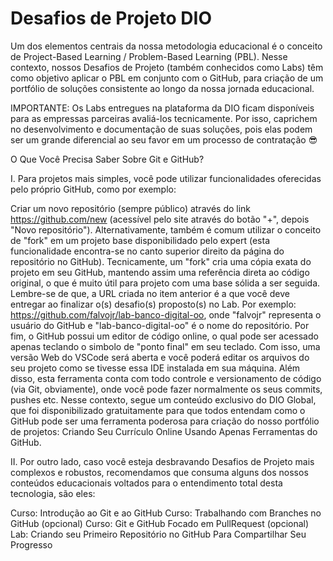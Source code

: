 # Desafios de Projeto DIO
 
Um dos elementos centrais da nossa metodologia educacional é o conceito de Project-Based Learning / Problem-Based Learning (PBL). Nesse contexto, nossos Desafios de Projeto (também conhecidos como Labs) têm como objetivo aplicar o PBL em conjunto com o GitHub, para criação de um portfólio de soluções consistente ao longo da nossa jornada educacional.
 
IMPORTANTE: Os Labs entregues na plataforma da DIO ficam disponíveis para as empressas parceiras avaliá-los tecnicamente. Por isso, caprichem no desenvolvimento e documentação de suas soluções, pois elas podem ser um grande diferencial ao seu favor em um processo de contratação 😎
 
O Que Você Precisa Saber Sobre Git e GitHub?
 
I. Para projetos mais simples, você pode utilizar funcionalidades oferecidas pelo próprio GitHub, como por exemplo:
 
Criar um novo repositório (sempre público) através do link https://github.com/new (acessível pelo site através do botão "+", depois "Novo repositório"). Alternativamente, também é comum utilizar o conceito de "fork" em um projeto base disponibilidado pelo expert (esta funcionalidade encontra-se no canto superior direito da página do repositório no GitHub). Tecnicamente, um "fork" cria uma cópia exata do projeto em seu GitHub, mantendo assim uma referência direta ao código original, o que é muito útil para projeto com uma base sólida a ser seguida.
Lembre-se de que, a URL criada no item anterior é a que você deve entregar ao finalizar o(s) desafio(s) proposto(s) no Lab. Por exemplo: https://github.com/falvojr/lab-banco-digital-oo, onde "falvojr" representa o usuário do GitHub e "lab-banco-digital-oo" é o nome do repositório.
Por fim, o GitHub possui um editor de código online, o qual pode ser acessado apenas teclando o simbolo de "ponto final" em seu teclado. Com isso, uma versão Web do VSCode será aberta e você poderá editar os arquivos do seu projeto como se tivesse essa IDE instalada em sua máquina. Além disso, esta ferramenta conta com todo controle e versionamento de código (via Git, obviamente), onde você pode fazer normalmente os seus commits, pushes etc.
Nesse contexto, segue um conteúdo exclusivo do DIO Global, que foi disponibilizado gratuitamente para que todos entendam como o GitHub pode ser uma ferramenta poderosa para criação do nosso portfólio de projetos: Criando Seu Currículo Online Usando Apenas Ferramentas do GitHub.
 
II. Por outro lado, caso você esteja desbravando Desafios de Projeto mais complexos e robustos, recomendamos que consuma alguns dos nossos conteúdos educacionais voltados para o entendimento total desta tecnologia, são eles:
 
Curso: Introdução ao Git e ao GitHub
Curso: Trabalhando com Branches no GitHub (opcional)
Curso: Git e GitHub Focado em PullRequest (opcional)
Lab: Criando seu Primeiro Repositório no GitHub Para Compartilhar Seu Progresso